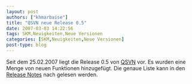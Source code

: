 ```yaml
---
layout: post
authors: ["khmarbaise"]
title: "QSVN neue Release 0.5"
date: 2007-03-03 14:22:56
tags: SKM,Neuigkeiten,Neue Versionen
categories: [SKM,Neuigkeiten,Neue Versionen]
post-type: blog
---
```

Seit dem 25.02.2007 liegt die Release 0.5 von <a href="http://ar.oszine.de/projects/qsvn/"  title="QSVN">QSVN</a> vor. Es wurden eine Menge von neuen Funktionen hinzugefügt. Die genaue Liste kann in den <a href="http://ar.oszine.de/projects/qsvn/releasenotes_0.5.0.shtml"  title="Release Notes">Release Notes</a> nach gelesen werden.

